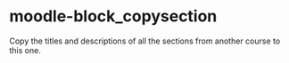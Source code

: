 # moodle-block_copysection
Copy the titles and descriptions of all the sections from another course to this one.
